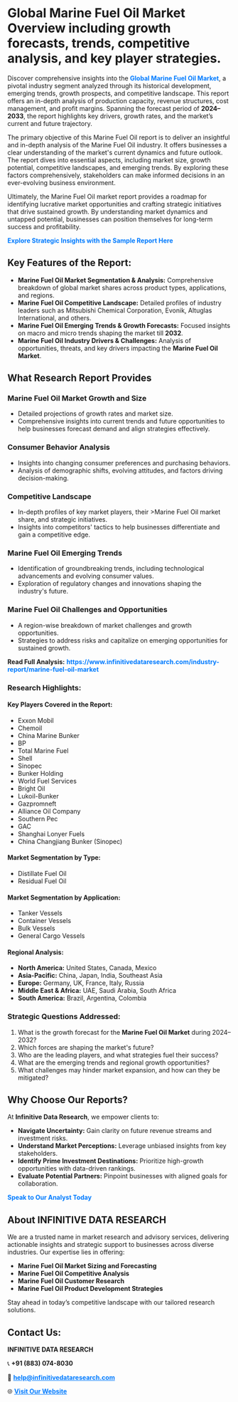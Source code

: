 <h1>Global Marine Fuel Oil Market Overview including growth forecasts, trends, competitive analysis, and key player strategies.</h1>
<p>
Discover comprehensive insights into the 
<a href="https://www.infinitivedataresearch.com/industry-report/marine-fuel-oil-market" rel="dofollow" style="color: #007BFF; text-decoration: none;"><strong>Global Marine Fuel Oil Market</strong></a>, a pivotal industry segment analyzed through its historical development, emerging trends, growth prospects, and competitive landscape. This report offers an in-depth analysis of production capacity, revenue structures, cost management, and profit margins. Spanning the forecast period of <strong>2024–2033</strong>, the report highlights key drivers, growth rates, and the market’s current and future trajectory.
</p>
<p>
The primary objective of this Marine Fuel Oil report is to deliver an insightful and in-depth analysis of the Marine Fuel Oil industry. It offers businesses a clear understanding of the market's current dynamics and future outlook. The report dives into essential aspects, including market size, growth potential, competitive landscapes, and emerging trends. By exploring these factors comprehensively, stakeholders can make informed decisions in an ever-evolving business environment.
</p>
<p>
Ultimately, the Marine Fuel Oil market report provides a roadmap for identifying lucrative market opportunities and crafting strategic initiatives that drive sustained growth. By understanding market dynamics and untapped potential, businesses can position themselves for long-term success and profitability.
</p>
<p>
<a href="https://www.infinitivedataresearch.com/request-sample/reportId=105947" style="color: #007BFF; text-decoration: none;"><strong>Explore Strategic Insights with the Sample Report Here</strong></a>
</p>

<h2>Key Features of the Report:</h2>
<ul>
<li><strong>Marine Fuel Oil Market Segmentation & Analysis:</strong> Comprehensive breakdown of global market shares across product types, applications, and regions.</li>
<li><strong>Marine Fuel Oil Competitive Landscape:</strong> Detailed profiles of industry leaders such as Mitsubishi Chemical Corporation, Evonik, Altuglas International, and others.</li>
<li><strong>Marine Fuel Oil Emerging Trends & Growth Forecasts:</strong> Focused insights on macro and micro trends shaping the market till <strong>2032</strong>.</li>
<li><strong>Marine Fuel Oil Industry Drivers & Challenges:</strong> Analysis of opportunities, threats, and key drivers impacting the <strong>Marine Fuel Oil Market</strong>.</li>
</ul>

<h2>What Research Report Provides</h2>
<h3>Marine Fuel Oil Market Growth and Size</h3>
<ul>
<li>Detailed projections of growth rates and market size.</li>
<li>Comprehensive insights into current trends and future opportunities to help businesses forecast demand and align strategies effectively.</li>
</ul>

<h3>Consumer Behavior Analysis</h3>
<ul>
<li>Insights into changing consumer preferences and purchasing behaviors.</li>
<li>Analysis of demographic shifts, evolving attitudes, and factors driving decision-making.</li>
</ul>

<h3>Competitive Landscape</h3>
<ul>
<li>In-depth profiles of key market players, their >Marine Fuel Oil market share, and strategic initiatives.</li>
<li>Insights into competitors' tactics to help businesses differentiate and gain a competitive edge.</li>
</ul>

<h3>Marine Fuel Oil Emerging Trends</h3>
<ul>
<li>Identification of groundbreaking trends, including technological advancements and evolving consumer values.</li>
<li>Exploration of regulatory changes and innovations shaping the industry's future.</li>
</ul>

<h3>Marine Fuel Oil Challenges and Opportunities</h3>
<ul>
<li>A region-wise breakdown of market challenges and growth opportunities.</li>
<li>Strategies to address risks and capitalize on emerging opportunities for sustained growth.</li>
</ul>
<p><strong>Read Full Analysis:</strong> <a href="https://www.infinitivedataresearch.com/industry-report/marine-fuel-oil-market" rel="dofollow" style="color: #007BFF; text-decoration: none;"><strong>https://www.infinitivedataresearch.com/industry-report/marine-fuel-oil-market</strong></a></p>
<h3>Research Highlights:</h3>
<h4>Key Players Covered in the Report:</h4>
<ul><li>Exxon Mobil</li><li>Chemoil</li><li>China Marine Bunker</li><li>BP</li><li>Total Marine Fuel</li><li>Shell</li><li>Sinopec</li><li>Bunker Holding</li><li>World Fuel Services</li><li>Bright Oil</li><li>Lukoil-Bunker</li><li>Gazpromneft</li><li>Alliance Oil Company</li><li>Southern Pec</li><li>GAC</li><li>Shanghai Lonyer Fuels</li><li>China Changjiang Bunker (Sinopec)</li></ul>
<h4>Market Segmentation by Type:</h4>
<ul><li>Distillate Fuel Oil</li><li>Residual Fuel Oil</li></ul>
<h4>Market Segmentation by Application:</h4>
<ul><li>Tanker Vessels</li><li>Container Vessels</li><li>Bulk Vessels</li><li>General Cargo Vessels</li></ul>

<h4>Regional Analysis:</h4>
<ul>
<li><strong>North America:</strong> United States, Canada, Mexico</li>
<li><strong>Asia-Pacific:</strong> China, Japan, India, Southeast Asia</li>
<li><strong>Europe:</strong> Germany, UK, France, Italy, Russia</li>
<li><strong>Middle East & Africa:</strong> UAE, Saudi Arabia, South Africa</li>
<li><strong>South America:</strong> Brazil, Argentina, Colombia</li>
</ul>

<h3>Strategic Questions Addressed:</h3>
<ol>
<li>What is the growth forecast for the <strong>Marine Fuel Oil Market</strong> during 2024–2032?</li>
<li>Which forces are shaping the market's future?</li>
<li>Who are the leading players, and what strategies fuel their success?</li>
<li>What are the emerging trends and regional growth opportunities?</li>
<li>What challenges may hinder market expansion, and how can they be mitigated?</li>
</ol>

<h2>Why Choose Our Reports?</h2>
<p>At <strong>Infinitive Data Research</strong>, we empower clients to:</p>
<ul>
<li><strong>Navigate Uncertainty:</strong> Gain clarity on future revenue streams and investment risks.</li>
<li><strong>Understand Market Perceptions:</strong> Leverage unbiased insights from key stakeholders.</li>
<li><strong>Identify Prime Investment Destinations:</strong> Prioritize high-growth opportunities with data-driven rankings.</li>
<li><strong>Evaluate Potential Partners:</strong> Pinpoint businesses with aligned goals for collaboration.</li>
</ul>
<p><a href="https://www.infinitivedataresearch.com/industry-report/marine-fuel-oil-market" rel="dofollow" style="color: #007BFF; text-decoration: none;"><strong>Speak to Our Analyst Today</strong></a></p>

<h2>About INFINITIVE DATA RESEARCH</h2>
<p>We are a trusted name in market research and advisory services, delivering actionable insights and strategic support to businesses across diverse industries. Our expertise lies in offering:</p>
<ul>
<li><strong>Marine Fuel Oil Market Sizing and Forecasting</strong></li>
<li><strong>Marine Fuel Oil Competitive Analysis</strong></li>
<li><strong>Marine Fuel Oil Customer Research</strong></li>
<li><strong>Marine Fuel Oil Product Development Strategies</strong></li>
</ul>
<p>Stay ahead in today’s competitive landscape with our tailored research solutions.</p>

<h2>Contact Us:</h2>
<p><strong>INFINITIVE DATA RESEARCH</strong></p>
<p>📞 <strong>+91 (883) 074-8030</strong></p>
<p>📧 <strong><a href="mailto:help@infinitivedataresearch.com" style="color: #007BFF;">help@infinitivedataresearch.com</a></strong></p>
<p>🌐 <strong><a href="https://www.infinitivedataresearch.com" rel="dofollow" style="color: #007BFF;">Visit Our Website</a></strong></p>